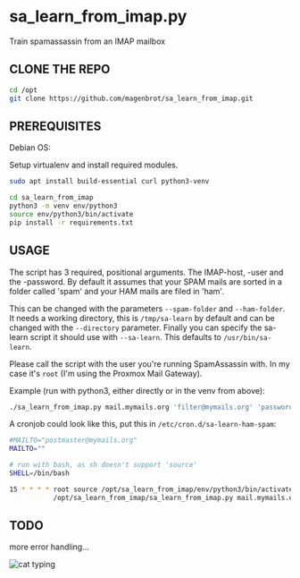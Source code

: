 # sa_learn_from_imap.py

Train spamassassin from an IMAP mailbox

## CLONE THE REPO

```bash
cd /opt
git clone https://github.com/magenbrot/sa_learn_from_imap.git
```

## PREREQUISITES

Debian OS:

Setup virtualenv and install required modules.

```bash
sudo apt install build-essential curl python3-venv

cd sa_learn_from_imap
python3 -m venv env/python3
source env/python3/bin/activate
pip install -r requirements.txt
```

## USAGE

The script has 3 required, positional arguments. The IMAP-host, -user and the -password. By default it assumes that 
your SPAM mails are sorted in a folder called 'spam' and your HAM mails are filed in 'ham'.

This can be changed with the parameters ```--spam-folder``` and ```--ham-folder```. It needs a working directory, this 
is ```/tmp/sa-learn``` by default and can be changed with the ```--directory``` parameter. Finally you can specify the 
sa-learn script it should use with ```--sa-learn```. This defaults to ```/usr/bin/sa-learn```.

Please call the script with the user you're running SpamAssassin with. In my case it's ```root``` (I'm using the 
Proxmox Mail Gateway).

Example (run with python3, either directly or in the venv from above):
```bash
./sa_learn_from_imap.py mail.mymails.org 'filter@mymails.org' 'password123$'
```

A cronjob could look like this, put this in ```/etc/cron.d/sa-learn-ham-spam```:
```bash
#MAILTO="postmaster@mymails.org"
MAILTO=""

# run with bash, as sh doesn't support 'source'
SHELL=/bin/bash

15 * * * * root source /opt/sa_learn_from_imap/env/python3/bin/activate && \\
           /opt/sa_learn_from_imap/sa_learn_from_imap.py mail.mymails.org 'filter@mymails.org' 'password123$'
```

## TODO

more error handling...

![cat typing](https://i.imgur.com/U47uVtE.gif)